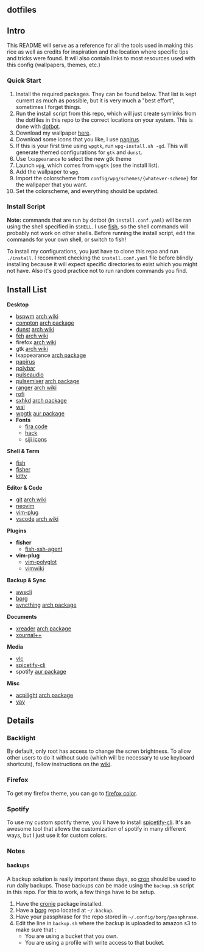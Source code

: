 dotfiles
--------

## Intro

This README will serve as a reference for all the tools used in making this rice as well
as credits for inspiration and the location where specific tips and tricks were found. It
will also contain links to most resources used with this config (wallpapers, themes, etc.)

### Quick Start

1. Install the required packages. They can be found below. That list is kept current as
much as possible, but it is very much a "best effort", sometimes I forget things.
2. Run the install script from this repo, which will just create symlinks from the dotfiles
in this repo to the correct locations on your system. This is done with
[dotbot](https://git.io/dotbot).
3. Download my wallpaper [here](https://www.artstation.com/artwork/Y2Wew).
4. Download some icons that you like, I use
[papirus](https://github.com/PapirusDevelopmentTeam/papirus-icon-theme/).
5. If this is your first time using `wpgtk`, run `wpg-install.sh -gd`. This will generate
themed configurations for `gtk` and `dunst`.
6. Use `lxappearance` to select the new gtk theme
7. Launch `wpg`, which comes from `wpgtk` (see the install list).
8. Add the wallpaper to `wpg`.
9. Import the colorscheme from `config/wpg/schemes/{whatever-scheme}` for the wallpaper
that you want.
10. Set the colorscheme, and everything should be updated.

### Install Script

**Note:** commands that are run by dotbot (in `install.conf.yaml`)
will be ran using the shell specified in `$SHELL`. I use [fish](https://fishshell.com), so the
shell commands will probably not work on other shells. Before running the install script,
edit the commands for your own shell, or switch to fish!

To install my configurations, you just have to clone this repo and run `./install`. I
recomment checking the `install.conf.yaml` file before blindly installing because it
will expect specific directories to exist which you might not have. Also it's good
practice not to run random commands you find.

## Install List

**Desktop**
- [bspwm](https://github.com/baskerville/bspwm) [arch wiki](https://wiki.archlinux.org/index.php/Bspwm)
- [compton](https://github.com/yshui/compton) [arch package](https://www.archlinux.org/packages/community/x86_64/compton/)
- [dunst](https://github.com/dunst-project/dunst) [arch wiki](https://wiki.archlinux.org/index.php/Dunst)
- [feh](https://github.com/derf/feh) [arch wiki](https://wiki.archlinux.org/index.php/Feh)
- firefox [arch wiki](https://wiki.archlinux.org/index.php/Firefox)
- gtk [arch wiki](https://wiki.archlinux.org/index.php/GTK)
- lxappearance [arch package](https://www.archlinux.org/packages/community/x86_64/lxappearance/)
- [papirus](https://github.com/PapirusDevelopmentTeam/papirus-icon-theme/)
- [polybar](https://github.com/polybar/polybar)
- [pulseaudio](https://wiki.archlinux.org/index.php/PulseAudio#Installation)
- [pulsemixer](https://github.com/GeorgeFilipkin/pulsemixer) [arch package](https://www.archlinux.org/packages/community/any/pulsemixer/)
- [ranger](https://ranger.github.io/) [arch wiki](https://wiki.archlinux.org/index.php/Ranger)
- [rofi](https://github.com/davatorium/rofi)
- [sxhkd](https://github.com/baskerville/sxhkd) [arch package](https://www.archlinux.org/packages/community/x86_64/sxhkd/)
- [wal](https://github.com/dylanaraps/pywal)
- [wpgtk](https://github.com/deviantfero/wpgtk) [aur package](https://aur.archlinux.org/packages/wpgtk-git)
- **Fonts**
    - [fira code](https://github.com/tonsky/FiraCode)
    - [hack](https://github.com/source-foundry/Hack)
    - [siji icons](https://github.com/stark/siji)

**Shell & Term**
- [fish](https://fishshell.com)
- [fisher](https://github.com/jorgebucaran/fisher)
- [kitty](https://github.com/kovidgoyal/kitty)

**Editor & Code**
- [git](https://github.com/git/git) [arch wiki](https://wiki.archlinux.org/index.php/Git)
- [neovim](https://github.com/neovim/neovim)
- [vim-plug](https://github.com/junegunn/vim-plug)
- [vscode](https://github.com/microsoft/vscode) [arch wiki](https://wiki.archlinux.org/index.php/Visual_Studio_Code)

**Plugins**
- **fisher**
    - [fish-ssh-agent](https://github.com/danhper/fish-ssh-agent)
- **vim-plug**
    - [vim-polyglot](https://github.com/sheerun/vim-polyglot)
    - [vimwiki](https://github.com/vimwiki/vimwiki)

**Backup & Sync**
- [awscli](https://github.com/aws/aws-cli)
- [borg](https://github.com/borgbackup/borg)
- [syncthing](https://github.com/syncthing/syncthing) [arch package](https://www.archlinux.org/packages/community/x86_64/syncthing/)

**Documents**
- [xreader](https://github.com/linuxmint/xreader/) [arch package](https://www.archlinux.org/packages/community/x86_64/xreader/)
- [xournal++](https://github.com/xournalpp/xournalpp)

**Media**
- [vlc](https://www.videolan.org/vlc/)
- [spicetify-cli](https://github.com/khanhas/spicetify-cli)
- spotify [aur package](https://aur.archlinux.org/packages/spotify/)

**Misc**
- [acpilight](https://gitlab.com/wavexx/acpilight) [arch package](https://www.archlinux.org/packages/community/any/acpilight/)
- [yay](https://github.com/Jguer/yay)

## Details

### Backlight

By default, only root has access to change the scren brightness. To allow other users to do it without sudo (which will be
necessary to use keyboard shortcuts), follow instructions on the [wiki](https://wiki.archlinux.org/index.php/Backlight#ACPI).

### Firefox

To get my firefox theme, you can go to [firefox color](https://color.firefox.com/?theme=XQAAAAIHAQAAAAAAAABBqYhm849SCia2CaaEGccwS-xNKlhMjgHXI2DYk6tUZL6Q64nyQ2hKMbyHoF3iqKSvJpqQk4bH-Ju6kdCLi6ZGU--jWIuyt8Bn3a23SpS7NgVLQABQUEZL_JgkDv4bOxLMCM7-vEracUo1T_IZcK6FTQH8T6CpAjDcQfi1K1iCFP742dq6TL3Fgb9fcT0wXzv_TXD2qGNrapPpYLGVpeBJP1cNv__RVzIA).

### Spotify

To use my custom spotify theme, you'll have to install
[spicetify-cli](https://github.com/khanhas/spicetify-cli). It's an awesome tool that allows
the customization of spotify in many different ways, but I just use it for custom colors.

### Notes

#### backups

A backup solution is really important these days, so [cron](https://wiki.archlinux.org/index.php/Cron)
should be used to run daily backups. Those backups can be made using the `backup.sh` script
in this repo. For this to work, a few things have to be setup.

1. Have the [cronie](https://www.archlinux.org/packages/?name=cronie) package installed.
2. Have a [borg](https://borgbackup.readthedocs.io/en/stable/index.html) repo located at `~/.backup`.
3. Have your passphrase for the repo stored in `~/.config/borg/passphrase`.
4. Edit the line in `backup.sh` where the backup is uploaded to amazon s3 to make sure that :
    - You are using a bucket that you own.
    - You are using a profile with write access to that bucket.
